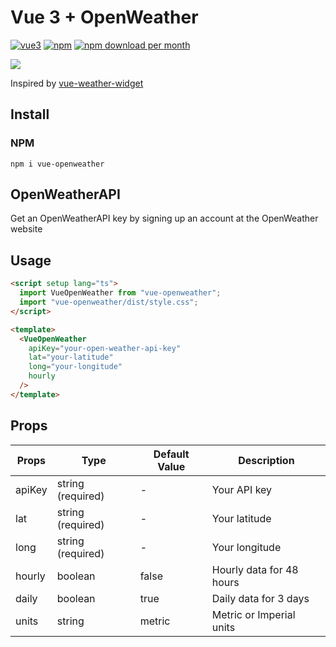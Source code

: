 # Vue 3 + OpenWeather

[![vue3](https://img.shields.io/badge/vuejs-3.x-brightgreen.svg)](https://vuejs.org/)
[![npm](https://img.shields.io/npm/v/vue-openweather)](http://npmjs.com/package/vue-openweather)
[![npm download per month](https://img.shields.io/npm/dm/vue-openweather)](http://npmjs.com/package/vue-openweather)

<img src="https://user-images.githubusercontent.com/58784686/162488946-1d0f1ffc-633f-45c4-8fdd-f64b6e46919d.png">

Inspired by [vue-weather-widget](https://github.com/dipu-bd/vue-weather-widget)

## Install

### NPM

```
npm i vue-openweather
```

## OpenWeatherAPI

Get an OpenWeatherAPI key by signing up an account at the OpenWeather website

## Usage
```html
<script setup lang="ts">
  import VueOpenWeather from "vue-openweather";
  import "vue-openweather/dist/style.css";
</script>

<template>
  <VueOpenWeather 
    apiKey="your-open-weather-api-key"
    lat="your-latitude"
    long="your-longitude"
    hourly
  />
</template>


```

## Props

| Props       | Type               | Default Value    | Description                |
|-------------|--------------------|------------------|----------------------------|
| apiKey      | string (required)  | -                | Your API key               |
| lat         | string (required)  | -                | Your latitude              |
| long        | string (required)  | -                | Your longitude             |
| hourly      | boolean            | false            | Hourly data for 48 hours   |
| daily       | boolean            | true             | Daily data for 3 days      |
| units       | string             | metric           | Metric or Imperial units   |


